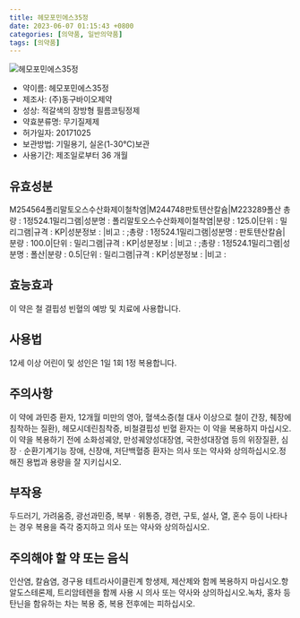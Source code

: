 ```yaml
---
title: 헤모포민에스35정
date: 2023-06-07 01:15:43 +0800
categories: [의약품, 일반의약품]
tags: [의약품]
---
```

![헤모포민에스35정](https://nedrug.mfds.go.kr/pbp/cmn/itemImageDownload/151525327782000082)

- 약이름: 헤모포민에스35정
- 제조사: (주)동구바이오제약
- 성상: 적갈색의 장방형 필름코팅정제
- 약효분류명: 무기질제제
- 허가일자: 20171025
- 보관방법: 기밀용기, 실온(1-30℃)보관
- 사용기간: 제조일로부터 36 개월
## 유효성분
M254564폴리말토오스수산화제이철착염|M244748판토텐산칼슘|M223289폴산
총량 : 1정524.1밀리그램|성분명 : 폴리말토오스수산화제이철착염|분량 : 125.0|단위 : 밀리그램|규격 : KP|성분정보 : |비고 : ;총량 : 1정524.1밀리그램|성분명 : 판토텐산칼슘|분량 : 100.0|단위 : 밀리그램|규격 : KP|성분정보 : |비고 : ;총량 : 1정524.1밀리그램|성분명 : 폴산|분량 : 0.5|단위 : 밀리그램|규격 : KP|성분정보 : |비고 :
## 효능효과
이 약은 철 결핍성 빈혈의 예방 및 치료에 사용합니다.
## 사용법
12세 이상 어린이 및 성인은 1일 1회 1정 복용합니다.
## 주의사항
이 약에 과민증 환자, 12개월 미만의 영아, 혈색소증(철 대사 이상으로 철이 간장, 췌장에 침착하는 질환), 헤모시데린침착증, 비철결핍성 빈혈 환자는 이 약을 복용하지 마십시오.이 약을 복용하기 전에 소화성궤양, 만성궤양성대장염, 국한성대장염 등의 위장질환, 심장ㆍ순환기계기능 장애, 신장애, 저단백혈증 환자는 의사 또는 약사와 상의하십시오.정해진 용법과 용량을 잘 지키십시오.
## 부작용
두드러기, 가려움증, 광선과민증, 복부ㆍ위통증, 경련, 구토, 설사, 열, 혼수 등이 나타나는 경우 복용을 즉각 중지하고 의사 또는 약사와 상의하십시오.
## 주의해야 할 약 또는 음식
인산염, 칼슘염, 경구용 테트라사이클린계 항생제, 제산제와 함께 복용하지 마십시오.항알도스테론제, 트리암테렌을 함께 사용 시 의사 또는 약사와 상의하십시오.녹차, 홍차 등 탄닌을 함유하는 차는 복용 중, 복용 전후에는 피하십시오.
